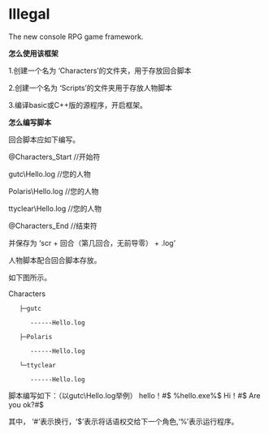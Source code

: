 
# Illegal
The new console RPG game framework.

**怎么使用该框架**

1.创建一个名为 ‘Characters’的文件夹，用于存放回合脚本

2.创建一个名为 ‘Scripts’的文件夹用于存放人物脚本

3.编译basic或C++版的源程序，开启框架。

**怎么编写脚本**

回合脚本应如下编写。


@Characters_Start //开始符

gutc\Hello.log //您的人物

Polaris\Hello.log //您的人物

ttyclear\Hello.log //您的人物

@Characters_End //结束符

并保存为 ‘scr + 回合（第几回合，无前导零） + .log’

人物脚本配合回合脚本存放。

如下图所示。

Characters

       ├─gutc
       
          ------Hello.log
          
       ├─Polaris
       
          ------Hello.log
          
       └─ttyclear
       
          ------Hello.log

脚本编写如下：（以gutc\Hello.log举例）
hello！#$
%hello.exe%$
Hi！#$
Are you ok?#$

其中，
‘#’表示换行，‘$’表示将话语权交给下一个角色,‘%’表示运行程序。
